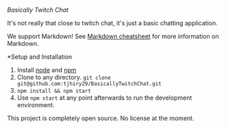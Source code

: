 *Basically Twitch Chat*

It's not really that close to twitch chat, it's just a basic chatting application.

We support Markdown!
See [Markdown cheatsheet](https://github.com/adam-p/markdown-here/wiki/Markdown-Cheatsheet) for more information on Markdown.

*Setup and Installation

1. Install [node](https://nodejs.org/en/) and [npm](https://www.npmjs.com/)
2. Clone to any directory. `git clone git@github.com:tjhiry29/BasicallyTwitchChat.git`
3. `npm install && npm start`
4. Use `npm start` at any point afterwards to run the development environment.

This project is completely open source.
No license at the moment.